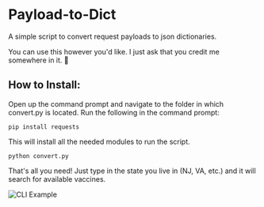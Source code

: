 # Payload-to-Dict
A simple script to convert request payloads to json dictionaries.

You can use this however you'd like. I just ask that you credit me somewhere in it. 🙂

## How to Install:

Open up the command prompt and navigate to the folder in which convert.py is located.
Run the following in the command prompt:

```
pip install requests
```

This will install all the needed modules to run the script.

```
python convert.py
```
That's all you need! Just type in the state you live in (NJ, VA, etc.) and it will search for available vaccines.

![CLI Example](https://github.com/LogitechGalena/CVS-Vaccine-Stock-Checker/blob/main/example.png)
